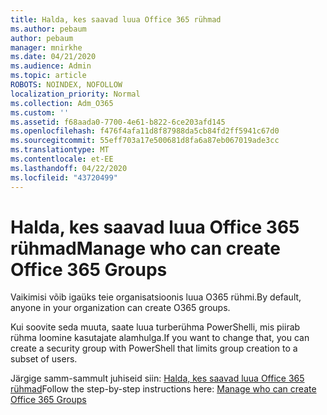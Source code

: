 ```yaml
---
title: Halda, kes saavad luua Office 365 rühmad
ms.author: pebaum
author: pebaum
manager: mnirkhe
ms.date: 04/21/2020
ms.audience: Admin
ms.topic: article
ROBOTS: NOINDEX, NOFOLLOW
localization_priority: Normal
ms.collection: Adm_O365
ms.custom: ''
ms.assetid: f68aada0-7700-4e61-b822-6ce203afd145
ms.openlocfilehash: f476f4afa11d8f87988da5cb84fd2ff5941c67d0
ms.sourcegitcommit: 55eff703a17e500681d8fa6a87eb067019ade3cc
ms.translationtype: MT
ms.contentlocale: et-EE
ms.lasthandoff: 04/22/2020
ms.locfileid: "43720499"
---
```

# <a name="manage-who-can-create-office-365-groups"></a><span data-ttu-id="e19cd-102">Halda, kes saavad luua Office 365 rühmad</span><span class="sxs-lookup"><span data-stu-id="e19cd-102">Manage who can create Office 365 Groups</span></span>

<span data-ttu-id="e19cd-103">Vaikimisi võib igaüks teie organisatsioonis luua O365 rühmi.</span><span class="sxs-lookup"><span data-stu-id="e19cd-103">By default, anyone in your organization can create O365 groups.</span></span>
  
<span data-ttu-id="e19cd-104">Kui soovite seda muuta, saate luua turberühma PowerShelli, mis piirab rühma loomine kasutajate alamhulga.</span><span class="sxs-lookup"><span data-stu-id="e19cd-104">If you want to change that, you can create a security group with PowerShell that limits group creation to a subset of users.</span></span>
  
<span data-ttu-id="e19cd-105">Järgige samm-sammult juhiseid siin: [Halda, kes saavad luua Office 365 rühmad](https://docs.microsoft.com/office365/admin/create-groups/manage-creation-of-groups)</span><span class="sxs-lookup"><span data-stu-id="e19cd-105">Follow the step-by-step instructions here: [Manage who can create Office 365 Groups](https://docs.microsoft.com/office365/admin/create-groups/manage-creation-of-groups)</span></span>
  

